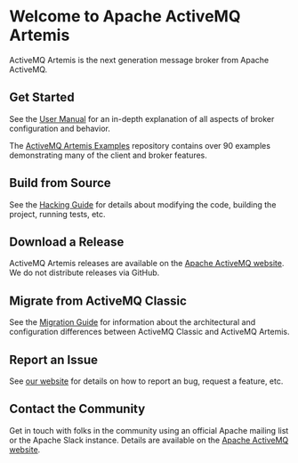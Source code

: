 # Welcome to Apache ActiveMQ Artemis

ActiveMQ Artemis is the next generation message broker from Apache ActiveMQ.

## Get Started

See the [User Manual](https://activemq.apache.org/components/artemis/documentation/latest/) for an in-depth explanation of all aspects of broker configuration and behavior.

The [ActiveMQ Artemis Examples](https://github.com/apache/activemq-artemis-examples) repository contains over 90 examples demonstrating many of the client and broker features.

## Build from Source

See the [Hacking Guide](https://activemq.apache.org/components/artemis/documentation/hacking-guide/) for details about modifying the code, building the project, running tests, etc.

## Download a Release

ActiveMQ Artemis releases are available on the [Apache ActiveMQ website](https://activemq.apache.org/components/artemis/download/). We do not distribute releases via GitHub.

## Migrate from ActiveMQ Classic

See the [Migration Guide](https://activemq.apache.org/components/artemis/migration-documentation/) for information about the architectural and configuration differences between ActiveMQ Classic and ActiveMQ Artemis.

## Report an Issue

See [our website](https://activemq.apache.org/issues) for details on how to report an bug, request a feature, etc.

## Contact the Community

Get in touch with folks in the community using an official Apache mailing list or the Apache Slack instance. Details are available on the [Apache ActiveMQ website](https://activemq.apache.org/contact).
